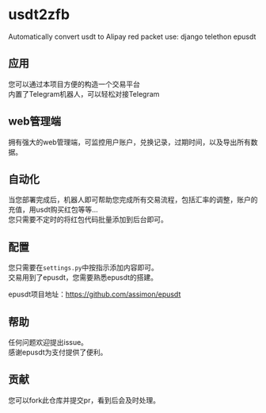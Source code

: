 # usdt2zfb
Automatically convert usdt to Alipay red packet
use: django telethon epusdt

## 应用
您可以通过本项目方便的构造一个交易平台\
内置了Telegram机器人，可以轻松对接Telegram

## web管理端
拥有强大的web管理端，可监控用户账户，兑换记录，过期时间，以及导出所有数据。

## 自动化
当您部署完成后，机器人即可帮助您完成所有交易流程，包括汇率的调整，账户的充值，用usdt购买红包等等...\
您只需要不定时的将红包代码批量添加到后台即可。

## 配置
您只需要在```settings.py```中按指示添加内容即可。\
交易用到了epusdt，您需要熟悉epusdt的搭建。

epusdt项目地址：https://github.com/assimon/epusdt

## 帮助
任何问题欢迎提出issue。\
感谢epusdt为支付提供了便利。

## 贡献
您可以fork此仓库并提交pr，看到后会及时处理。
